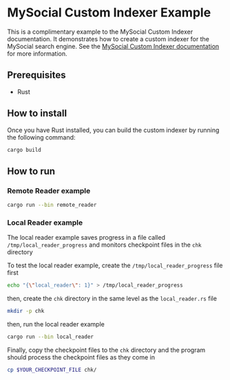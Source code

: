# MySocial Custom Indexer Example
This is a complimentary example to the MySocial Custom Indexer documentation.
It demonstrates how to create a custom indexer for the MySocial search engine.
See the [MySocial Custom Indexer documentation](https://docs.mys.io/guides/developer/advanced/custom-indexer) for more information.

## Prerequisites
- Rust

## How to install
Once you have Rust installed, you can build the custom indexer by running the following command:
```bash
cargo build
```

## How to run
### Remote Reader example
```sh
cargo run --bin remote_reader
```

### Local Reader example
The local reader example saves progress in a file called `/tmp/local_reader_progress` and monitors checkpoint files in the `chk` directory


To test the local reader example, create the `/tmp/local_reader_progress` file first
```sh
echo "{\"local_reader\": 1}" > /tmp/local_reader_progress
```

then, create the `chk` directory in the same level as the `local_reader.rs` file
```sh
mkdir -p chk
```

then, run the local reader example
```sh
cargo run --bin local_reader
```

Finally, copy the checkpoint files to the `chk` directory and the program should process the checkpoint files as they come in
```sh
cp $YOUR_CHECKPOINT_FILE chk/
```
